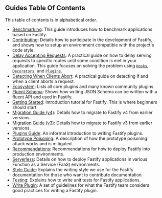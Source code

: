## Guides Table Of Contents

<a id="guides-toc"></a>

This table of contents is in alphabetical order.

- [Benchmarking](./Benchmarking): This guide introduces how to benchmark
  applications based on Fastify.
- [Contributing](./Contributing): Details how to participate in the
  development of Fastify, and shows how to setup an environment compatible with
  the project's code style.
- [Delay Accepting Requests](./Delay-Accepting-Requests): A practical guide
  on how to delay serving requests to specific routes until some condition is
  met in your application. This guide focuses on solving the problem using
  [`Hooks`](../Reference/Hook/), [`Decorators`](../Reference/Decorator/),
  and [`Plugins`](../Reference/Plugin/).
- [Detecting When Clients Abort](./Detecting-When-Clients-Abort): A
  practical guide on detecting if and when a client aborts a request.
- [Ecosystem](./Ecosystem): Lists all core plugins and many known community
  plugins.
- [Fluent Schema](./Fluent-Schema): Shows how writing JSON Schema can be
  written with a fluent API and used in Fastify.
- [Getting Started](./Getting-Started): Introduction tutorial for Fastify.
  This is where beginners should start.
- [Migration Guide (v4)](./Migration-Guide-V4): Details how to migrate to
  Fastify v4 from earlier versions.
- [Migration Guide (v3)](./Migration-Guide-V3): Details how to migrate to
  Fastify v3 from earlier versions.
- [Plugins Guide](./Plugins-Guide): An informal introduction to writing
  Fastify plugins.
- [Prototype Poisoning](./Prototype-Poisoning): A description of how the
  prototype poisoning attack works and is mitigated.
- [Recommendations](./Recommendations): Recommendations for how to deploy
  Fastify into production environments.
- [Serverless](./Serverless): Details on how to deploy Fastify applications
  in various Function as a Service (FaaS) environments.
- [Style Guide](./Style-Guide): Explains the writing style we use for the
  Fastify documentation for those who want to contribute documentation.
- [Testing](./Testing): Explains how to write unit tests for Fastify
  applications.
- [Write Plugin](./Write-Plugin): A set of guidelines for what the Fastify
  team considers good practices for writing a Fastify plugin.
